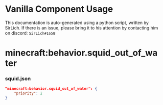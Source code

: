 # Vanilla Component Usage
This documentation is auto-generated using a python script, written by SirLich. If there is an issue, please bring it to his attention by contacting him on discord: `SirLich#1658`

# minecraft:behavior.squid_out_of_water
### squid.json
```JSON
"minecraft:behavior.squid_out_of_water": {
    "priority": 2
}
```

